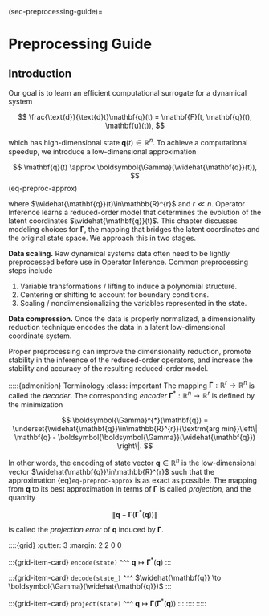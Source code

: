 (sec-preprocessing-guide)=
# Preprocessing Guide

## Introduction

Our goal is to learn an efficient computational surrogate for a dynamical system

$$
    \frac{\text{d}}{\text{d}t}\mathbf{q}(t)
    = \mathbf{F}(t, \mathbf{q}(t), \mathbf{u}(t)),
$$

which has high-dimensional state $\mathbf{q}(t) \in \mathbb{R}^{n}$.
To achieve a computational speedup, we introduce a low-dimensional approximation

$$
    \mathbf{q}(t) \approx \boldsymbol{\Gamma}(\widehat{\mathbf{q}}(t)),
$$ (eq-preproc-approx)

where $\widehat{\mathbf{q}}(t)\in\mathbb{R}^{r}$ and $r \ll n$.
Operator Inference learns a reduced-order model that determines the evolution of the latent coordinates $\widehat{\mathbf{q}}(t)$.
This chapter discusses modeling choices for $\boldsymbol{\Gamma}$, the mapping that bridges the latent coordinates and the original state space.
We approach this in two stages.

**Data scaling.**
Raw dynamical systems data often need to be lightly preprocessed before use in Operator Inference.
Common preprocessing steps include
1. Variable transformations / lifting to induce a polynomial structure.
2. Centering or shifting to account for boundary conditions.
3. Scaling / nondimensionalizing the variables represented in the state.

**Data compression.**
Once the data is properly normalized, a dimensionality reduction technique encodes the data in a latent low-dimensional coordinate system.

Proper preprocessing can improve the dimensionality reduction, promote stability in the inference of the reduced-order operators, and increase the stability and accuracy of the resulting reduced-order model.

:::::{admonition} Terminology
:class: important
The mapping $\boldsymbol{\Gamma} : \mathbb{R}^{r} \to \mathbb{R}^{n}$ is called the _decoder_.
The corresponding _encoder_ $\boldsymbol{\Gamma}^{*} : \mathbb{R}^{n} \to \mathbb{R}^{r}$ is defined by the minimization

$$
    \boldsymbol{\Gamma}^{*}(\mathbf{q})
    = \underset{\widehat{\mathbf{q}}\in\mathbb{R}^{r}}{\textrm{arg min}}\left\|
        \mathbf{q} - \boldsymbol{\boldsymbol{\Gamma}}(\widehat{\mathbf{q}})
    \right\|.
$$

In other words, the encoding of state vector $\mathbf{q} \in \mathbb{R}^{n}$ is the low-dimensional vector $\widehat{\mathbf{q}}\in\mathbb{R}^{r}$ such that the approximation {eq}`eq-preproc-approx` is as exact as possible.
The mapping from $\mathbf{q}$ to its best approximation in terms of $\boldsymbol{\Gamma}$ is called _projection_, and the quantity

$$
    \left\|\mathbf{q} - \boldsymbol{\Gamma}(\boldsymbol{\Gamma}^{*}(\mathbf{q}))\right\|
$$

is called the _projection error_ of $\mathbf{q}$ induced by $\boldsymbol{\Gamma}$.

::::{grid}
:gutter: 3
:margin: 2 2 0 0

:::{grid-item-card}
`encode(state)`
^^^
$\mathbf{q} \mapsto \boldsymbol{\Gamma}^{*}(\mathbf{q})$
:::

:::{grid-item-card}
`decode(state_)`
^^^
$\widehat{\mathbf{q}} \to \boldsymbol{\Gamma}(\widehat{\mathbf{q}})$
:::

:::{grid-item-card}
`project(state)`
^^^
$\mathbf{q}\mapsto \boldsymbol{\Gamma}(\boldsymbol{\Gamma}^{*}(\mathbf{q}))$
:::
::::
:::::

```{tableofcontents}
```
